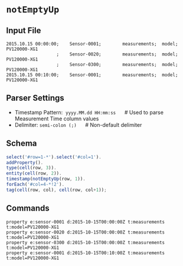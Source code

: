 # `notEmptyUp`

## Input File

```csv
2015.10.15 00:00:00;    Sensor-0001;        measurements;  model;        PV120000-XG1
                   ;    Sensor-0020;        measurements;  model;        PV120000-XG1
                   ;    Sensor-0300;        measurements;  model;        PV120000-XG1
2015.10.15 00:10:00;    Sensor-0001;        measurements;  model;        PV120000-XG1
```

## Parser Settings

* Timestamp Pattern:  `yyyy.MM.dd HH:mm:ss`      # Used to parse Measurement Time column values
* Delimiter: `semi-colon (;)`                         # Non-default delimiter

## Schema

```javascript
select('#row=1-*').select('#col=1').
addProperty().
type(cell(row, 3)).
entity(cell(row, 2)).
timestamp(notEmptyUp(row, 1)).
forEach('#col=4-*!2').
tag(cell(row, col), cell(row, col+1));
```

## Commands

```ls
property e:sensor-0001 d:2015-10-15T00:00:00Z t:measurements t:model=PV120000-XG1
property e:sensor-0020 d:2015-10-15T00:00:00Z t:measurements t:model=PV120000-XG1
property e:sensor-0300 d:2015-10-15T00:00:00Z t:measurements t:model=PV120000-XG1
property e:sensor-0001 d:2015-10-15T00:10:00Z t:measurements t:model=PV120000-XG1
```
